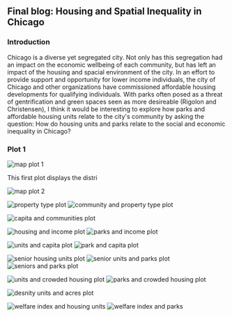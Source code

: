 ## Final blog: Housing and Spatial Inequality in Chicago

### Introduction
Chicago is a diverse yet segregated city. Not only has this segregation had an impact on the economic wellbeing of each community, but has left an impact of the housing and spacial environment of the city. In an effort to provide support and opportunity for lower income individuals, the city of Chicago and other organizations have commissioned affordable housing developments for qualifying individuals. With parks often posed as a threat of gentrification and green spaces seen as more desireable (Rigolon and Christensen), I think it would be interesting to explore how parks and affordable housing units relate to the city's community by asking the question: How do housing units and parks relate to the social and economic inequality in Chicago?

### Plot 1
![map plot 1](images/map1_final.png)

This first plot displays the distri 

![map plot 2](images/map2_final.png)

![property type plot](images/property_type_plot.png)
![community and property type plot](images/community_type_plot.png)

![capita and communities plot](images/econ_com_plot.png)

![housing and income plot](images/housing_income_plot.png)
![parks and income plot](images/parks_income_plot.png)

![units and capita plot](images/capita_units.png)
![park and capita plot](images/capita_parks.png)

![senior housing units plot](images/senior_units.png)
![senior units and parks plot](images/senior_units_acres.png)
![seniors and parks plot](images/acres_senior.png)

![units and crowded housing plot](images/crowd_units.png)
![parks and crowded housing plot](images/crowd_parks.png)

![desnity units and acres plot](images/unit_acres.png)

![welfare index and housing units](images/index_units.png)
![welfare index and parks](images/index_parks.png)
